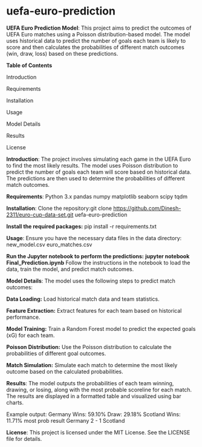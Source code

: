 # uefa-euro-prediction

**UEFA Euro Prediction Model**: This project aims to predict the outcomes of UEFA Euro matches using a Poisson distribution-based model. The model uses historical data to predict the number of goals each team is likely to score and then calculates the probabilities of different match outcomes (win, draw, loss) based on these predictions.

**Table of Contents**

Introduction

Requirements

Installation

Usage

Model Details

Results

License

**Introduction**:
The project involves simulating each game in the UEFA Euro to find the most likely results. The model uses Poisson distribution to predict the number of goals each team will score based on historical data. The predictions are then used to determine the probabilities of different match outcomes.

**Requirements**:
Python 3.x
pandas
numpy
matplotlib
seaborn
scipy
tqdm

**Installation**:
Clone the repository:git clone https://github.com/Dinesh-2311/euro-cup-data-set.git
 uefa-euro-prediction
 
**Install the required packages:** pip install -r requirements.txt

**Usage**: Ensure you have the necessary data files in the data directory:
new_model.csv
euro_matches.csv

**Run the Jupyter notebook to perform the predictions:**
**jupyter notebook Final_Prediction.ipynb**
Follow the instructions in the notebook to load the data, train the model, and predict match outcomes.

**Model Details**:
The model uses the following steps to predict match outcomes:

**Data Loading:** Load historical match data and team statistics.

**Feature Extraction:** Extract features for each team based on historical performance.

**Model Training:** Train a Random Forest model to predict the expected goals (xG) for each team.

**Poisson Distribution:** Use the Poisson distribution to calculate the probabilities of different goal outcomes.

**Match Simulation:** Simulate each match to determine the most likely outcome based on the calculated probabilities.

**Results**:
The model outputs the probabilities of each team winning, drawing, or losing, along with the most probable scoreline for each match. The results are displayed in a formatted table and visualized using bar charts.

Example output:
Germany Wins: 59.10%
Draw: 29.18%
Scotland Wins: 11.71%
most prob result Germany 2 - 1 Scotland

**License**:
This project is licensed under the MIT License. See the LICENSE file for details.

